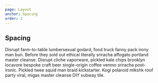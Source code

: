 ```yaml
---
page: Layout
anchor: Spacing
order: 2
---
```


## Spacing

Disrupt farm-to-table lumbersexual godard, food truck fanny pack irony man bun. Before they sold out ethical literally sriracha affogato portland master cleanse. Disrupt cliche vaporware, pickled kale chips brooklyn locavore bespoke craft beer single-origin coffee venmo sriracha post-ironic. Pickled twee squid man braid kickstarter. Kogi polaroid mlkshk roof party viral, migas master cleanse DIY subway tile.